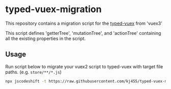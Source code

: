 # typed-vuex-migration

This repository contains a migration script for the [typed-vuex](https://github.com/danielroe/typed-vuex) from 'vuex3'

This script defines 'getterTree', 'mutationTree', and 'actionTree' containing all the existing properties in the script.
## Usage
Run script below to migrate your vuex2 script to typed-vuex with target file paths. (e.g. `store/**/*.js`)

```sh
npx jscodeshift -t https://raw.githubusercontent.com/kj455/typed-vuex-migration/main/index.ts store/**/*.js
```